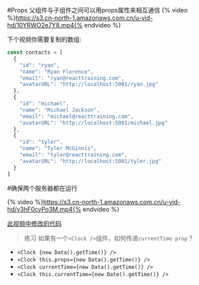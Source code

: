 #Props
父组件与子组件之间可以用props属性来相互通信
{% video %}https://s3.cn-north-1.amazonaws.com.cn/u-vid-hd/10YRWO2e7Y8.mp4{% endvideo %}

下个视频你需要复制的数组:
```js
const contacts = [
  {
    "id": "ryan",
    "name": "Ryan Florence",
    "email": "ryan@reacttraining.com",
    "avatarURL": "http://localhost:5001/ryan.jpg"
  },
  {
    "id": "michael",
    "name": "Michael Jackson",
    "email": "michael@reacttraining.com",
    "avatarURL": "http://localhost:5001/michael.jpg"
  },
  {
    "id": "tyler",
    "name": "Tyler McGinnis",
    "email": "tyler@reacttraining.com",
    "avatarURL": "http://localhost:5001/tyler.jpg"
  }
]
```
#确保两个服务器都在运行

{% video %}https://s3.cn-north-1.amazonaws.com.cn/u-vid-hd/v3hF0cyPo3M.mp4{% endvideo %}

[此视频中修改的代码](https://github.com/udacity/reactnd-contacts-complete/commit/664306f50a05aafe47f4109860e00593fcbf0321)

>练习
 如果有一个`<Clock />`组件，如何传递`currentTime prop`？
 - `<Clock {new Data().getTime()} />`
 - `<Clock this.props={new Data().getTime()} />`
 - `<Clock currentTime={new Data().getTime()} />`
 - `<Clock this.currentTime={new Date().getTime()} />`
 

